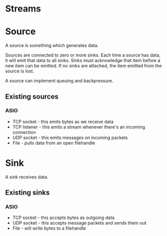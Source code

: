 # Streams

# Source

A source is something which generates data.

Sources are connected to zero or more sinks. Each time a source has data, it will emit that
data to all sinks. Sinks must acknowledge that item before a new item can be emitted. If no
sinks are attached, the item emitted from the source is lost.

A source can implement queuing and backpressure.

## Existing sources

### ASIO

* TCP socket - this emits bytes as we receive data
* TCP listener - this emits a stream whenever there's an incoming connection
* UDP socket - this emits messages on incoming packets
* File - pulls data from an open filehandle

# Sink

A sink receives data.

## Existing sinks

### ASIO

* TCP socket - this accepts bytes as outgoing data
* UDP socket - this accepts message packets and sends them out
* File - will write bytes to a filehandle

